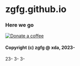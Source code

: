 # zgfg.github.io

### Here we go
<p align="left"> 
<a href="https://zgfg.github.io/PayPal.html"> <img src="https://img.shields.io/badge/-Here%20we%20go-FFDD00?logo=Buy-me-a-coffee&logoColor=black" alt="Donate a coffee"> </a> 
</p>


#### Copyright (c) zgfg @ xda, 2023-23-3-
3-
